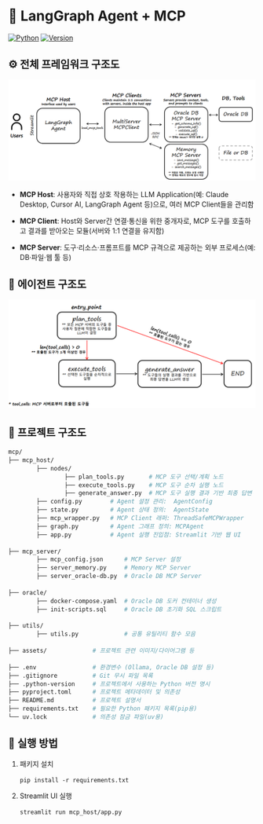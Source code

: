 # 🤖 LangGraph Agent + MCP

[![Python](https://img.shields.io/badge/Python-3.13-blue?logo=python&logoColor=white)](https://www.python.org/)
[![Version](https://img.shields.io/badge/Version-0.1.0-orange)](https://gitlab.am.micube.dev/sebin07/mcp)


## ⚙️ 전체 프레임워크 구조도
![alt text](assets/mcp-framework_v1.0.png)

- **MCP Host**: 사용자와 직접 상호 작용하는 LLM Application(예: Claude Desktop, Cursor AI, LangGraph Agent 등)으로, 여러 MCP Client들을 관리함

- **MCP Client**: Host와 Server간 연결·통신을 위한 중개자로, MCP 도구를 호출하고 결과를 받아오는 모듈(서버와 1:1 연결을 유지함)

- **MCP Server**: 도구·리소스·프롬프트를 MCP 규격으로 제공하는 외부 프로세스(예: DB·파일·웹 툴 등)


## 🧠 에이전트 구조도
![alt text](assets/langgraph-flow_v1.0.png)


## 📂 프로젝트 구조도
```bash
mcp/
├── mcp_host/
        ├── nodes/
                ├── plan_tools.py       # MCP 도구 선택/계획 노드
                ├── execute_tools.py    # MCP 도구 순차 실행 노드
                ├── generate_answer.py  # MCP 도구 실행 결과 기반 최종 답변 생성 노드
        ├── config.py        # Agent 설정 관리:  AgentConfig 
        ├── state.py         # Agent 상태 정의:  AgentState
        ├── mcp_wrapper.py   # MCP Client 래퍼: ThreadSafeMCPWrapper
        ├── graph.py         # Agent 그래프 정의: MCPAgent        
        ├── app.py           # Agent 실행 진입점: Streamlit 기반 웹 UI

├── mcp_server/
        ├── mcp_config.json      # MCP Server 설정
        ├── server_memory.py     # Memory MCP Server
        ├── server_oracle-db.py  # Oracle DB MCP Server

├── oracle/     
        ├── docker-compose.yaml  # Oracle DB 도커 컨테이너 생성
        ├── init-scripts.sql     # Oracle DB 초기화 SQL 스크립트

├── utils/            
        ├── utils.py             # 공통 유틸리티 함수 모음

├── assets/             # 프로젝트 관련 이미지/다이어그램 등 

├── .env                # 환경변수 (Ollama, Oracle DB 설정 등)
├── .gitignore          # Git 무시 파일 목록
├── .python-version     # 프로젝트에서 사용하는 Python 버전 명시                  
├── pyproject.toml      # 프로젝트 메타데이터 및 의존성
├── README.md           # 프로젝트 설명서      
├── requirements.txt    # 필요한 Python 패키지 목록(pip용)
└── uv.lock             # 의존성 잠금 파일(uv용)
```


## 🚀 실행 방법

1. 패키지 설치

    `pip install -r requirements.txt`
    
2. Streamlit UI 실행

    `streamlit run mcp_host/app.py`